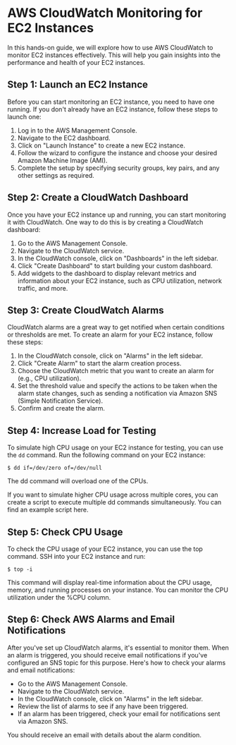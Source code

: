 
# AWS CloudWatch Monitoring for EC2 Instances

In this hands-on guide, we will explore how to use AWS CloudWatch to monitor EC2 instances effectively. This will help you gain insights into the performance and health of your EC2 instances.

## Step 1: Launch an EC2 Instance

Before you can start monitoring an EC2 instance, you need to have one running. If you don't already have an EC2 instance, follow these steps to launch one:

1. Log in to the AWS Management Console.
2. Navigate to the EC2 dashboard.
3. Click on "Launch Instance" to create a new EC2 instance.
4. Follow the wizard to configure the instance and choose your desired Amazon Machine Image (AMI).
5. Complete the setup by specifying security groups, key pairs, and any other settings as required.

## Step 2: Create a CloudWatch Dashboard

Once you have your EC2 instance up and running, you can start monitoring it with CloudWatch. One way to do this is by creating a CloudWatch dashboard:

1. Go to the AWS Management Console.
2. Navigate to the CloudWatch service.
3. In the CloudWatch console, click on "Dashboards" in the left sidebar.
4. Click "Create Dashboard" to start building your custom dashboard.
5. Add widgets to the dashboard to display relevant metrics and information about your EC2 instance, such as CPU utilization, network traffic, and more.

## Step 3: Create CloudWatch Alarms

CloudWatch alarms are a great way to get notified when certain conditions or thresholds are met. To create an alarm for your EC2 instance, follow these steps:

1. In the CloudWatch console, click on "Alarms" in the left sidebar.
2. Click "Create Alarm" to start the alarm creation process.
3. Choose the CloudWatch metric that you want to create an alarm for (e.g., CPU utilization).
4. Set the threshold value and specify the actions to be taken when the alarm state changes, such as sending a notification via Amazon SNS (Simple Notification Service).
5. Confirm and create the alarm.

## Step 4: Increase Load for Testing

To simulate high CPU usage on your EC2 instance for testing, you can use the `dd` command. Run the following command on your EC2 instance:

```shell
$ dd if=/dev/zero of=/dev/null
```


The dd command will overload one of the CPUs.

If you want to simulate higher CPU usage across multiple cores, you can create a script to execute multiple dd commands simultaneously. You can find an example script here.

## Step 5: Check CPU Usage

To check the CPU usage of your EC2 instance, you can use the top command. SSH into your EC2 instance and run:

```shell
$ top -i
```


This command will display real-time information about the CPU usage, memory, and running processes on your instance. You can monitor the CPU utilization under the %CPU column.




## Step 6: Check AWS Alarms and Email Notifications

After you've set up CloudWatch alarms, it's essential to monitor them. When an alarm is triggered, you should receive email notifications if you've configured an SNS topic for this purpose. Here's how to check your alarms and email notifications:
- Go to the AWS Management Console.
- Navigate to the CloudWatch service.
- In the CloudWatch console, click on "Alarms" in the left sidebar.
- Review the list of alarms to see if any have been triggered.
- If an alarm has been triggered, check your email for notifications sent via Amazon SNS. 

You should receive an email with details about the alarm condition.

